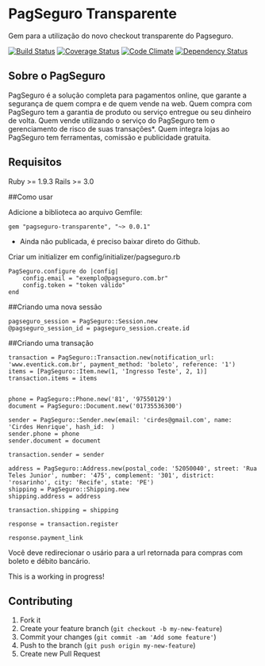 # PagSeguro Transparente

Gem para a utilização do novo checkout transparente do Pagseguro.

[![Build Status](https://travis-ci.org/eventick/pagseguro-transparente.svg?branch=master)](https://travis-ci.org/eventick/pagseguro-transparente)
[![Coverage Status](https://coveralls.io/repos/eventick/pagseguro-transparente/badge.png)](https://coveralls.io/r/eventick/pagseguro-transparente)
[![Code Climate](https://codeclimate.com/github/eventick/pagseguro-transparente.png)](https://codeclimate.com/github/eventick/pagseguro-transparente)
[![Dependency Status](https://gemnasium.com/eventick/pagseguro-transparente.svg)](https://gemnasium.com/eventick/pagseguro-transparente)



## Sobre o PagSeguro

PagSeguro é a solução completa para pagamentos online, que garante a segurança de quem compra e de quem vende na web. Quem compra com PagSeguro tem a garantia de produto ou serviço entregue ou seu dinheiro de volta. Quem vende utilizando o serviço do PagSeguro tem o gerenciamento de risco de suas transações*. Quem integra lojas ao PagSeguro tem ferramentas, comissão e publicidade gratuita.

## Requisitos
Ruby >= 1.9.3
Rails >= 3.0

##Como usar

Adicione a biblioteca ao arquivo Gemfile:
~~~.ruby
gem "pagseguro-transparente", "~> 0.0.1"
~~~
* Ainda não publicada, é preciso baixar direto do Github.

Criar um initializer em config/initializer/pagseguro.rb
~~~.ruby
PagSeguro.configure do |config|
    config.email = "exemplo@pagseguro.com.br"
    config.token = "token válido"
end
~~~

##Criando uma nova sessão
~~~.ruby
pagseguro_session = PagSeguro::Session.new
@pagseguro_session_id = pagseguro_session.create.id
~~~

##Criando uma transação
~~~.ruby
transaction = PagSeguro::Transaction.new(notification_url: 'www.eventick.com.br', payment_method: 'boleto', reference: '1')
items = [PagSeguro::Item.new(1, 'Ingresso Teste', 2, 1)]
transaction.items = items


phone = PagSeguro::Phone.new('81', '97550129')
document = PagSeguro::Document.new('01735536300')

sender = PagSeguro::Sender.new(email: 'cirdes@gmail.com', name: 'Cirdes Henrique', hash_id:  )
sender.phone = phone
sender.document = document

transaction.sender = sender

address = PagSeguro::Address.new(postal_code: '52050040', street: 'Rua Teles Junior', number: '475', complement: '301', district: 'rosarinho', city: 'Recife', state: 'PE')
shipping = PagSeguro::Shipping.new
shipping.address = address

transaction.shipping = shipping

response = transaction.register

response.payment_link
~~~

Você deve redirecionar o usário para a url retornada para compras com boleto e débito bancário.

This is a working in progress!

## Contributing

1. Fork it
2. Create your feature branch (`git checkout -b my-new-feature`)
3. Commit your changes (`git commit -am 'Add some feature'`)
4. Push to the branch (`git push origin my-new-feature`)
5. Create new Pull Request
